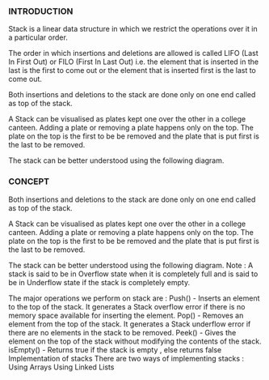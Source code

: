 ### INTRODUCTION<br>
Stack is a linear data structure in which we restrict the operations over it in a particular order.

The order in which insertions and deletions are allowed is called LIFO (Last In First Out) or FILO (First In Last Out) i.e. the element that is inserted in the last is the first to come out or the element that is inserted first is the last to come out.

Both insertions and deletions to the stack are done only on one end called as top of the stack.

A Stack can be visualised as plates kept one over the other in a college canteen. Adding a plate or removing a plate happens only on the top. The plate on the top is the first to be be removed and the plate that is put first is the last to be removed.

The stack can be better understood using the following diagram.
<br>

### CONCEPT<br>
Both insertions and deletions to the stack are done only on one end called as top of the stack.

A Stack can be visualised as plates kept one over the other in a college canteen. Adding a plate or removing a plate happens only on the top. The plate on the top is the first to be be removed and the plate that is put first is the last to be removed.

The stack can be better understood using the following diagram.
Note : A stack is said to be in Overflow state when it is completely full and is said to be in Underflow state if the stack is completely empty.

The major operations we perform on stack are :
Push() - Inserts an element to the top of the stack. It generates a Stack overflow error if there is no memory space available for inserting the element.
Pop() - Removes an element from the top of the stack. It generates a Stack underflow error if there are no elements in the stack to be removed.
Peek() - Gives the element on the top of the stack without modifying the contents of the stack.
isEmpty() - Returns true if the stack is empty , else returns false
Implementation of stacks
There are two ways of implementing stacks :
Using Arrays
Using Linked Lists
